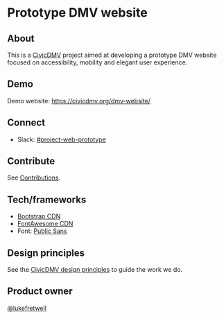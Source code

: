# Prototype DMV website

## About

This is a [CivicDMV](https://civicdmv.org) project aimed at developing a prototype DMV website focused on accessibility, mobility and elegant user experience.

## Demo

Demo website: https://civicdmv.org/dmv-website/

## Connect

* Slack: [#project-web-prototype](https://civicdmv.slack.com/messages/CK0GRM8UQ/)

## Contribute

See [Contributions](https://github.com/civicdmv/dmv-website/blob/master/contributing.md).

## Tech/frameworks

* [Bootstrap CDN](https://www.bootstrapcdn.com/)
* [FontAwesome CDN](https://www.bootstrapcdn.com/fontawesome/)
* Font: [Public Sans](https://public-sans.digital.gov/)

## Design principles

See the [CivicDMV design principles](https://civicdmv-handbook.readthedocs.io/en/latest/principles/) to guide the work we do.

## Product owner

[@lukefretwell](https://github.com/lukefretwell)
